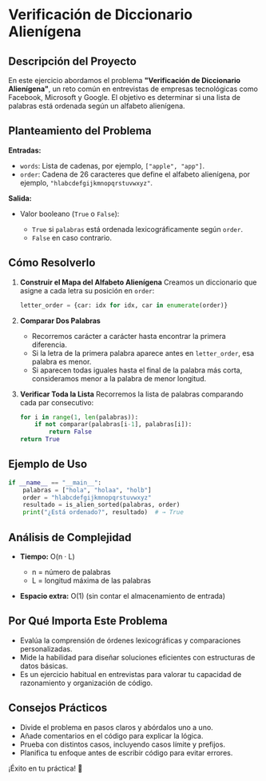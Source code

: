 # Verificación de Diccionario Alienígena

## Descripción del Proyecto

En este ejercicio abordamos el problema **"Verificación de Diccionario Alienígena"**, un reto común en entrevistas de empresas tecnológicas como Facebook, Microsoft y Google. El objetivo es determinar si una lista de palabras está ordenada según un alfabeto alienígena.

## Planteamiento del Problema

**Entradas:**

* `words`: Lista de cadenas, por ejemplo, `["apple", "app"]`.
* `order`: Cadena de 26 caracteres que define el alfabeto alienígena, por ejemplo, `"hlabcdefgijkmnopqrstuvwxyz"`.

**Salida:**

* Valor booleano (`True` o `False`):

  * `True` si `palabras` está ordenada lexicográficamente según `order`.
  * `False` en caso contrario.

## Cómo Resolverlo

1. **Construir el Mapa del Alfabeto Alienígena**
   Creamos un diccionario que asigne a cada letra su posición en `order`:

   ```python
   letter_order = {car: idx for idx, car in enumerate(order)}
   ```

2. **Comparar Dos Palabras**

   * Recorremos carácter a carácter hasta encontrar la primera diferencia.
   * Si la letra de la primera palabra aparece antes en `letter_order`, esa palabra es menor.
   * Si aparecen todas iguales hasta el final de la palabra más corta, consideramos menor a la palabra de menor longitud.

3. **Verificar Toda la Lista**
   Recorremos la lista de palabras comparando cada par consecutivo:

   ```python
   for i in range(1, len(palabras)):
       if not comparar(palabras[i-1], palabras[i]):
           return False
   return True
   ```

## Ejemplo de Uso

```python
if __name__ == "__main__":
    palabras = ["hola", "holaa", "holb"]
    order = "hlabcdefgijkmnopqrstuvwxyz"
    resultado = is_alien_sorted(palabras, order)
    print("¿Está ordenado?", resultado)  # → True
```

## Análisis de Complejidad

* **Tiempo:** O(n · L)

  * n = número de palabras
  * L = longitud máxima de las palabras
* **Espacio extra:** O(1) (sin contar el almacenamiento de entrada)

## Por Qué Importa Este Problema

* Evalúa la comprensión de órdenes lexicográficas y comparaciones personalizadas.
* Mide la habilidad para diseñar soluciones eficientes con estructuras de datos básicas.
* Es un ejercicio habitual en entrevistas para valorar tu capacidad de razonamiento y organización de código.

## Consejos Prácticos

* Divide el problema en pasos claros y abórdalos uno a uno.
* Añade comentarios en el código para explicar la lógica.
* Prueba con distintos casos, incluyendo casos límite y prefijos.
* Planifica tu enfoque antes de escribir código para evitar errores.

¡Éxito en tu práctica! 🚀
